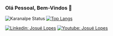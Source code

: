 ### Olá Pessoal, Bem-Vindos 👋

<!--
**josuelopes512/josuelopes512** is a ✨ _special_ ✨ repository because its `README.md` (this file) appears on your GitHub profile.

Here are some ideas to get you started:

- 🔭 I’m currently working on ...
- 🌱 I’m currently learning ...
- 👯 I’m looking to collaborate on ...
- 🤔 I’m looking for help with ...
- 💬 Ask me about ...
- 📫 How to reach me: ...
- 😄 Pronouns: ...
- ⚡ Fun fact: ...
-->

![Karanalpe Status](https://github-readme-stats.vercel.app/api?username=josuelopes512&show_icons=true)
[![Top Langs](https://github-readme-stats.vercel.app/api/top-langs/?username=josuelopes512&show_icons=true)](https://github.com/josuelopes512/github-readme-stats)

[![Linkedin: Josué Lopes](https://img.shields.io/badge/-Linkedin-blue?style=flat-square&logo=Linkedin&logoColor=white&link=https://www.linkedin.com/in/josu%C3%A9-lopes-699b3b1a3//)](https://www.linkedin.com/in/josu%C3%A9-lopes-699b3b1a3/) 
[![Youtube: Josué Lopes](https://img.shields.io/badge/-Youtube-red?style=flat-square&logo=Youtube&logoColor=white&link=https://www.youtube.com/channel/UCT-a-M8UeUvUcueU8D9xNEw)](https://www.youtube.com/channel/UCT-a-M8UeUvUcueU8D9xNEw)
